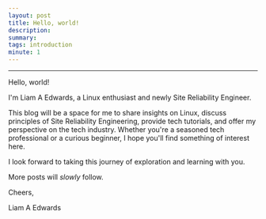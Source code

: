 ```yaml
---
layout: post
title: Hello, world!
description: 
summary: 
tags: introduction
minute: 1
---
```


---

Hello, world! 

I'm Liam A Edwards, a Linux enthusiast and newly Site Reliability Engineer.

This blog will be a space for me to share insights on Linux, discuss principles of Site Reliability Engineering, provide tech tutorials, and offer my perspective on the tech industry. Whether you're a seasoned tech professional or a curious beginner, I hope you'll find something of interest here.

I look forward to taking this journey of exploration and learning with you.

More posts will *slowly* follow.

Cheers,

Liam A Edwards
